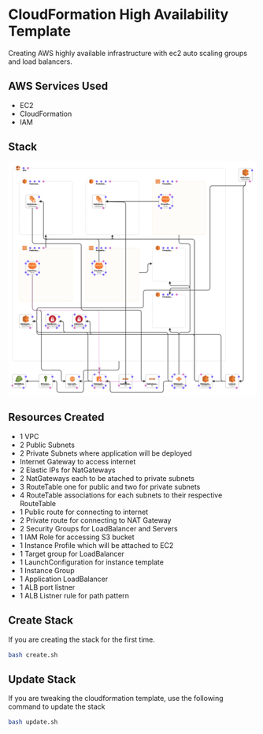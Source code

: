 # CloudFormation High Availability Template

Creating AWS highly available infrastructure with ec2 auto scaling groups and load balancers.

## AWS Services Used

- EC2
- CloudFormation
- IAM

## Stack

![Infra Diagram](stack.png)

## Resources Created

- 1 VPC
- 2 Public Subnets
- 2 Private Subnets where application will be deployed
- Internet Gateway to access internet
- 2 Elastic IPs for NatGateways
- 2 NatGateways each to be atached to private subnets
- 3 RouteTable one for public and two for private subnets
- 4 RouteTable associations for each subnets to their respective RouteTable
- 1 Public route for connecting to internet
- 2 Private route for connecting to NAT Gateway
- 2 Security Groups for LoadBalancer and Servers
- 1 IAM Role for accessing S3 bucket
- 1 Instance Profile which will be attached to EC2
- 1 Target group for LoadBalancer
- 1 LaunchConfiguration for instance template
- 1 Instance Group
- 1 Application LoadBalancer
- 1 ALB port listner
- 1 ALB Listner rule for path pattern

## Create Stack

If you are creating the stack for the first time.

```bash
bash create.sh
```

## Update Stack

If you are  tweaking the cloudformation template, use the following command to update the stack

```bash
bash update.sh
```

